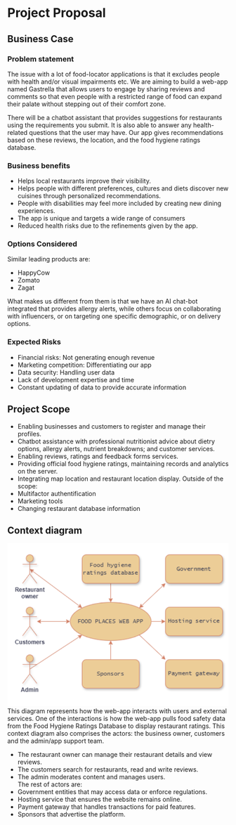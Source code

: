 # Project Proposal

## Business Case

### Problem statement
The issue with a lot of food-locator applications is that it excludes people with health and/or visual impairments etc. We are aiming to build a web-app named Gastrella that allows users to engage by sharing reviews and comments so that even people with a restricted range of food can expand their palate without stepping out of their comfort zone. 

There will be a chatbot assistant that provides suggestions for restaurants using the requirements you submit. It is also able to answer any health-related questions that the user may have. Our app gives recommendations based on these reviews, the location, and the food hygiene ratings database.

### Business benefits
- Helps local restaurants improve their visibility.
- Helps people with different preferences, cultures and diets discover new cuisines through personalized recommendations.
- People with disabilities may feel more included by creating new dining experiences.
- The app is unique and targets a wide range of consumers
- Reduced health risks due to the refinements given by the app. 


### Options Considered
Similar leading products are:
- HappyCow
- Zomato
- Zagat

What makes us different from them is that we have an AI chat-bot integrated that provides allergy alerts, while others focus on collaborating with influencers, or on targeting one specific demographic, or on delivery options.

### Expected Risks
- Financial risks: Not generating enough revenue
- Marketing competition: Differentiating our app
- Data security: Handling user data
- Lack of development expertise and time
- Constant updating of data to provide accurate information


## Project Scope
- Enabling businesses and customers to register and manage their profiles.
- Chatbot assistance with professional nutritionist advice about dietry options, allergy alerts, nutrient breakdowns; and customer services.
- Enabling reviews, ratings and feedback forms services.
- Providing official food hygiene ratings, maintaining records and analytics on the server.
- Integrating map location and restaurant location display.
Outside of the scope:
- Multifactor authentification
- Marketing tools
- Changing restaurant database information


## Context diagram
![Insert your Context Diagram Here](images/contextdiagram.png) <br>
This diagram represents how the web-app interacts with users and external services. One of the interactions is how the web-app pulls food safety data from the Food Hygiene Ratings Database to display restaurant ratings. This context diagram also comprises the actors: the business owner, customers and the admin/app support team. 
-	The restaurant owner can manage their restaurant details and view reviews. 
-	The customers search for restaurants, read and write reviews.
-	The admin moderates content and manages users. <br>
The rest of actors are:
-	Government entities that may access data or enforce regulations.
-	Hosting service that ensures the website remains online.
-	Payment gateway that handles transactions for paid features.
-	Sponsors that advertise the platform.

